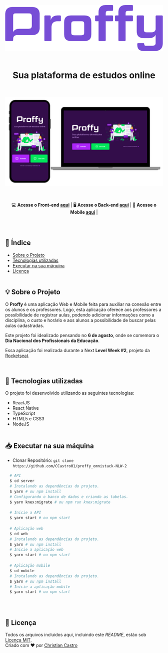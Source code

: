 <p align="center">
  <img src="./mobile/src/assets/images/logo2.svg"/>
  <br><br>
</p>

<h1 align="center">Sua plataforma de estudos online</h1> 
<div align="center">
<br><br>
<div>
  <img src="./mobile/src/assets/images/Group.png"/>
</div>
<br><br>

💻 **Acesse o Front-end [aqui](https://github.com/CCastro01/proffy_omnistack-NLW-2/tree/master/web)** | 
🖥 **Acesse o Back-end [aqui](https://github.com/CCastro01/proffy_omnistack-NLW-2/tree/master/server)** | 
📱 **Acesse o Mobile [aqui](https://github.com/CCastro01/proffy_omnistack-NLW-2/tree/master/mobile)** |
</div>
<br><br>


## 📑 Índice

- [Sobre o Projeto](#-sobre-o-projeto)
- [Tecnologias utilizadas](#-tecnologias-utilizadas)
- [Executar na sua máquina](#-executar-na-sua-máquina)
- [Licença](#-licença)
<br><br>
## 💡 Sobre o Projeto

O **Proffy** é uma aplicação Web e Mobile feita para auxiliar na conexão entre os alunos e os professores. Logo, esta aplicação oferece aos professores a possibilidade de registrar aulas, podendo adicionar informações como a disciplina, o custo e horário e aos alunos a possibilidade de buscar pelas aulas cadastradas.
  
Este projeto foi idealizado pensando no **6 de agosto**, onde se comemora o **Dia Nacional dos Profissionais da Educação**.
  
Essa aplicação foi realizada durante a Next **Level Week #2**, projeto da [Rocketseat](https://rocketseat.com.br/).

<br>

## 🚀 Tecnologias utilizadas

O projeto foi desenvolvido utilizando as seguintes tecnologias:

- ReactJS
- React Native
- TypeScript
- HTML5 e CSS3
- NodeJS
<br><br>


## 📥 Executar na sua máquina

- Clonar Repositório: `git clone https://github.com/CCastro01/proffy_omnistack-NLW-2`

```sh
  # API
  $ cd server
  # Instalando as dependências do projeto.
  $ yarn # ou npm install
  # Configurando o banco de dados e criando as tabelas.
  $ yarn knex:migrate # ou npm run knex:migrate

  # Inicie a API
  $ yarn start # ou npm start

  # Aplicação web
  $ cd web
  # Instalando as dependências do projeto.
  $ yarn # ou npm install
  # Inicie a aplicação web
  $ yarn start # ou npm start

  # Aplicação mobile
  $ cd mobile
  # Instalando as dependências do projeto.
  $ yarn # ou npm install
  # Inicie a aplicação mobile
  $ yarn start # ou npm start
```

<br><br>    
## 📕 Licença

Todos os arquivos incluídos aqui, incluindo este _README_, estão sob [Licença MIT](./LICENSE).<br>
Criado com ❤ por [Christian Castro](https://github.com/ccastro01)